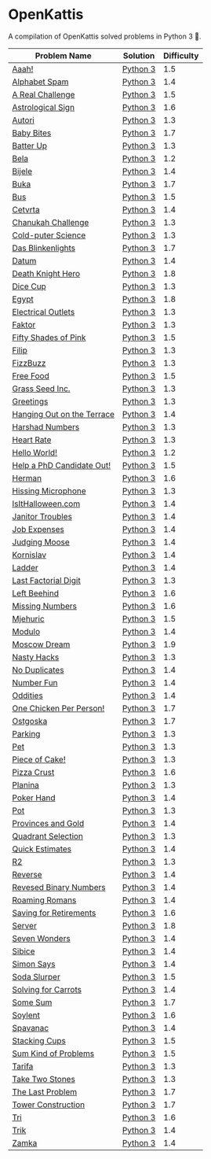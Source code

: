 # OpenKattis

A compilation of OpenKattis solved problems in Python 3 :snake:. 

| Problem Name | Solution | Difficulty |
| ------------- |--------------- |------------- |
| [Aaah!](https://open.kattis.com/problems/aaah) | [Python 3](https://github.com/CamilleSalvinien/OpenKattis/blob/main/aaah.py) | 1.5 |
| [Alphabet Spam](https://open.kattis.com/problems/alphabetspam) | [Python 3](https://github.com/CamilleSalvinien/OpenKattis/blob/main/alphabetspam.py) | 1.4 |
| [A Real Challenge](https://open.kattis.com/problems/areal) | [Python 3](https://github.com/CamilleSalvinien/OpenKattis/blob/main/areal.py) | 1.5 |
| [Astrological Sign](https://open.kattis.com/problems/astrologicalsign) | [Python 3](https://github.com/CamilleSalvinien/OpenKattis/blob/main/astrologicalsign.py) | 1.6 |
| [Autori](https://open.kattis.com/problems/autori) | [Python 3](https://github.com/CamilleSalvinien/OpenKattis/blob/main/autori.py) | 1.3 |
| [Baby Bites](https://open.kattis.com/problems/babybites) | [Python 3](https://github.com/CamilleSalvinien/OpenKattis/blob/main/babybites.py) | 1.7 |
| [Batter Up](https://open.kattis.com/problems/batterup) | [Python 3](https://github.com/CamilleSalvinien/OpenKattis/blob/main/batterup.py) | 1.3 |
| [Bela](https://open.kattis.com/problems/bela) | [Python 3](https://github.com/CamilleSalvinien/OpenKattis/blob/main/bela.py) | 1.2 |
| [Bijele](https://open.kattis.com/problems/bijele) | [Python 3](https://github.com/CamilleSalvinien/OpenKattis/blob/main/bijele.py) | 1.4 |
| [Buka](https://open.kattis.com/problems/buka) | [Python 3](https://github.com/CamilleSalvinien/OpenKattis/blob/main/buka.py) | 1.7 |
| [Bus](https://open.kattis.com/problems/bus) | [Python 3](https://github.com/CamilleSalvinien/OpenKattis/blob/main/bus.py) | 1.5 |
| [Cetvrta](https://open.kattis.com/problems/cetvrta) | [Python 3](https://github.com/CamilleSalvinien/OpenKattis/blob/main/cetvrta.py) | 1.4 |
| [Chanukah Challenge](https://open.kattis.com/problems/chanukah) | [Python 3](https://github.com/CamilleSalvinien/OpenKattis/blob/main/chanukah.py) | 1.3 |
| [Cold-puter Science](https://open.kattis.com/problems/cold) | [Python 3](https://github.com/CamilleSalvinien/OpenKattis/blob/main/coldputerscience.py) | 1.3 |
| [Das Blinkenlights](https://open.kattis.com/problems/dasblinkenlights) | [Python 3](https://github.com/CamilleSalvinien/OpenKattis/blob/main/dasblinkenlights.py) | 1.7 |
| [Datum](https://open.kattis.com/problems/datum) | [Python 3](https://github.com/CamilleSalvinien/OpenKattis/blob/main/datum.py) | 1.4 |
| [Death Knight Hero](https://open.kattis.com/problems/deathknight) | [Python 3](https://github.com/CamilleSalvinien/OpenKattis/blob/main/deathknight.py) | 1.8 |
| [Dice Cup](https://open.kattis.com/problems/dicecup) | [Python 3](https://github.com/CamilleSalvinien/OpenKattis/blob/main/dicecup.py) | 1.3 |
| [Egypt](https://open.kattis.com/problems/egypt) | [Python 3](https://github.com/CamilleSalvinien/OpenKattis/blob/main/egypt.py) | 1.8 |
| [Electrical Outlets](https://open.kattis.com/problems/electricaloutlets) | [Python 3](https://github.com/CamilleSalvinien/OpenKattis/blob/main/electricaloutlets.py) | 1.3 |
| [Faktor](https://open.kattis.com/problems/faktor) | [Python 3](https://github.com/CamilleSalvinien/OpenKattis/blob/main/faktor.py) | 1.3 |
| [Fifty Shades of Pink](https://open.kattis.com/problems/fiftyshades) | [Python 3](https://github.com/CamilleSalvinien/OpenKattis/blob/main/fiftyshades.py) | 1.5 |
| [Filip](https://open.kattis.com/problems/filip) | [Python 3](https://github.com/CamilleSalvinien/OpenKattis/blob/main/filip.py) | 1.3 |
| [FizzBuzz](https://open.kattis.com/problems/fizzbuzz) | [Python 3](https://github.com/CamilleSalvinien/OpenKattis/blob/main/fizzbuzz.py) | 1.3 |
| [Free Food](https://open.kattis.com/problems/freefood) | [Python 3](https://github.com/CamilleSalvinien/OpenKattis/blob/main/freefood.py) | 1.5 |
| [Grass Seed Inc.](https://open.kattis.com/problems/grassseed) | [Python 3](https://github.com/CamilleSalvinien/OpenKattis/blob/main/grassseed.py) | 1.3 |
| [Greetings](https://open.kattis.com/problems/greetings2) | [Python 3](https://github.com/CamilleSalvinien/OpenKattis/blob/main/greetings.py) | 1.3 |
| [Hanging Out on the Terrace](https://open.kattis.com/problems/hangingout) | [Python 3](https://github.com/CamilleSalvinien/OpenKattis/blob/main/hangingout.py) | 1.4 |
| [Harshad Numbers](https://open.kattis.com/problems/harshadnumbers) | [Python 3](https://github.com/CamilleSalvinien/OpenKattis/blob/main/harshardnumbers.py) | 1.3 |
| [Heart Rate](https://open.kattis.com/problems/heartrate) | [Python 3](https://github.com/CamilleSalvinien/OpenKattis/blob/main/heartrate.py) | 1.3 |
| [Hello World!](https://open.kattis.com/problems/hello) | [Python 3](https://github.com/CamilleSalvinien/OpenKattis/blob/main/helloworld.py) | 1.2 |
| [Help a PhD Candidate Out!](https://open.kattis.com/problems/helpaphd) | [Python 3](https://github.com/CamilleSalvinien/OpenKattis/blob/main/helpaphd.py) | 1.5 |
| [Herman](https://open.kattis.com/problems/herman) | [Python 3](https://github.com/CamilleSalvinien/OpenKattis/blob/main/herman.py) | 1.6 |
| [Hissing Microphone](https://open.kattis.com/problems/hissingmicrophone) | [Python 3](https://github.com/CamilleSalvinien/OpenKattis/blob/main/hissingmicrophone.py) | 1.3 |
| [IsItHalloween.com](https://open.kattis.com/problems/isithalloween) | [Python 3](https://github.com/CamilleSalvinien/OpenKattis/blob/main/isithalloween.py) | 1.4 |
| [Janitor Troubles](https://open.kattis.com/problems/janitortroubles) | [Python 3](https://github.com/CamilleSalvinien/OpenKattis/blob/main/janitortroubles.py) | 1.4 |
| [Job Expenses](https://open.kattis.com/problems/jobexpenses) | [Python 3](https://github.com/CamilleSalvinien/OpenKattis/blob/main/jobexpenses.py) | 1.4 |
| [Judging Moose](https://open.kattis.com/problems/judgingmoose) | [Python 3](https://github.com/CamilleSalvinien/OpenKattis/blob/main/judgingmoose.py) | 1.4 |
| [Kornislav](https://open.kattis.com/problems/kornislav) | [Python 3](https://github.com/CamilleSalvinien/OpenKattis/blob/main/kornislav.py) | 1.4 |
| [Ladder](https://open.kattis.com/problems/ladder) | [Python 3](https://github.com/CamilleSalvinien/OpenKattis/blob/main/ladder.py) | 1.4 |
| [Last Factorial Digit](https://open.kattis.com/problems/lastfactorialdigit) | [Python 3](https://github.com/CamilleSalvinien/OpenKattis/blob/main/lastfactorialdigit.py) |1.3|
| [Left Beehind](https://open.kattis.com/problems/leftbeehind) | [Python 3](https://github.com/CamilleSalvinien/OpenKattis/blob/main/leftbeehind.py) | 1.6 |
| [Missing Numbers](https://open.kattis.com/problems/missingnumbers) | [Python 3](https://github.com/CamilleSalvinien/OpenKattis/blob/main/missingnumbers.py) | 1.6 |
| [Mjehuric](https://open.kattis.com/problems/mjehuric) | [Python 3](https://github.com/CamilleSalvinien/OpenKattis/blob/main/mjehuric.py) | 1.5 |
| [Modulo](https://open.kattis.com/problems/modulo) | [Python 3](https://github.com/CamilleSalvinien/OpenKattis/blob/main/modulo.py) | 1.4 |
| [Moscow Dream](https://open.kattis.com/problems/moscowdream) | [Python 3](https://github.com/CamilleSalvinien/OpenKattis/blob/main/moscowdream.py) | 1.9 |
| [Nasty Hacks](https://open.kattis.com/problems/nastyhacks) |[Python 3](https://github.com/CamilleSalvinien/OpenKattis/blob/main/nastyhacks.py) | 1.3 |
| [No Duplicates](https://open.kattis.com/problems/nodup) | [Python 3](https://github.com/CamilleSalvinien/OpenKattis/blob/main/nodup.py) | 1.4 |
| [Number Fun](https://open.kattis.com/problems/numberfun) | [Python 3](https://github.com/CamilleSalvinien/OpenKattis/blob/main/numberfun.py) | 1.4 |
| [Oddities](https://open.kattis.com/problems/oddities) | [Python 3](https://github.com/CamilleSalvinien/OpenKattis/blob/main/oddities.py) | 1.4 |
| [One Chicken Per Person!](https://open.kattis.com/problems/onechicken) | [Python 3](https://github.com/CamilleSalvinien/OpenKattis/blob/main/onechicken.py) | 1.7 |
| [Ostgoska](https://open.kattis.com/problems/ostgotska) | [Python 3](https://github.com/CamilleSalvinien/OpenKattis/blob/main/ostgotska.py) | 1.7 |
| [Parking](https://open.kattis.com/problems/parking2) | [Python 3](https://github.com/CamilleSalvinien/OpenKattis/blob/main/parking2.py) | 1.3 |
| [Pet](https://open.kattis.com/problems/pet) | [Python 3](https://github.com/CamilleSalvinien/OpenKattis/blob/main/pet.py) | 1.3 |
| [Piece of Cake!](https://open.kattis.com/problems/pieceofcake2) | [Python 3](https://github.com/CamilleSalvinien/OpenKattis/blob/main/pieceofcake2.py) | 1.3 |
| [Pizza Crust](https://open.kattis.com/problems/pizza2) | [Python 3](https://github.com/CamilleSalvinien/OpenKattis/blob/main/pizza2.py) | 1.6 |
| [Planina](https://open.kattis.com/problems/planina) | [Python 3](https://github.com/CamilleSalvinien/OpenKattis/blob/main/planina.py) | 1.3 |
| [Poker Hand](https://open.kattis.com/problems/pokerhand) | [Python 3](https://github.com/CamilleSalvinien/OpenKattis/blob/main/pokerhand.py) | 1.4 |
| [Pot](https://open.kattis.com/problems/pot) | [Python 3](https://github.com/CamilleSalvinien/OpenKattis/blob/main/pot.py) | 1.3
| [Provinces and Gold](https://open.kattis.com/problems/provincesandgold) | [Python 3](https://github.com/CamilleSalvinien/OpenKattis/blob/main/provinceandgold.py) | 1.4 |
| [Quadrant Selection](https://open.kattis.com/problems/quadrant) | [Python 3](https://github.com/CamilleSalvinien/OpenKattis/blob/main/quadrant.py) | 1.3 |
| [Quick Estimates](https://open.kattis.com/problems/quickestimate) | [Python 3](https://github.com/CamilleSalvinien/OpenKattis/blob/main/quickestimate.py) | 1.4 |
| [R2](https://open.kattis.com/problems/r2) | [Python 3](https://github.com/CamilleSalvinien/OpenKattis/blob/main/r2.py) | 1.3 |
| [Reverse](https://open.kattis.com/problems/ofugsnuid) | [Python 3](https://github.com/CamilleSalvinien/OpenKattis/blob/main/reverse.py) | 1.4 |
| [Revesed Binary Numbers](https://open.kattis.com/problems/reversebinary) | [Python 3](https://github.com/CamilleSalvinien/OpenKattis/blob/main/reversebinary.py) | 1.4 |
| [Roaming Romans](https://open.kattis.com/problems/romans) | [Python 3](https://github.com/CamilleSalvinien/OpenKattis/blob/main/romans.py) | 1.4 |
| [Saving for Retirements](https://open.kattis.com/problems/savingforretirement) | [Python 3](https://github.com/CamilleSalvinien/OpenKattis/blob/main/savingforretirement.py) | 1.6 |
| [Server](https://open.kattis.com/problems/server) | [Python 3](https://github.com/CamilleSalvinien/OpenKattis/blob/main/server.py) | 1.8 |
| [Seven Wonders](https://open.kattis.com/problems/sevenwonders) | [Python 3](https://github.com/CamilleSalvinien/OpenKattis/blob/main/sevenwonders.py) | 1.4 |
| [Sibice](https://open.kattis.com/problems/sibice) | [Python 3](https://github.com/CamilleSalvinien/OpenKattis/blob/main/sibice.py) | 1.4 |
| [Simon Says](https://open.kattis.com/problems/simonsays) | [Python 3](https://github.com/CamilleSalvinien/OpenKattis/blob/main/simonsays.py) | 1.4 |
| [Soda Slurper](https://open.kattis.com/problems/sodaslurper) | [Python 3](https://github.com/CamilleSalvinien/OpenKattis/blob/main/sodaslurper.py) | 1.5 |
| [Solving for Carrots](https://open.kattis.com/problems/carrots) | [Python 3](https://github.com/CamilleSalvinien/OpenKattis/blob/main/carrots.py) | 1.4 |
| [Some Sum](https://open.kattis.com/problems/somesum) | [Python 3](https://github.com/CamilleSalvinien/OpenKattis/blob/main/somesum.py) | 1.7 |
| [Soylent](https://open.kattis.com/problems/soylent) | [Python 3](https://github.com/CamilleSalvinien/OpenKattis/blob/main/soylent.py) | 1.6 |
| [Spavanac](https://open.kattis.com/problems/spavanac) | [Python 3](https://github.com/CamilleSalvinien/OpenKattis/blob/main/spavanac.py) | 1.4 |
| [Stacking Cups](https://open.kattis.com/problems/cups) | [Python 3](https://github.com/CamilleSalvinien/OpenKattis/blob/main/cups.py) | 1.5 |
| [Sum Kind of Problems](https://open.kattis.com/problems/sumkindofproblem) | [Python 3](https://github.com/CamilleSalvinien/OpenKattis/blob/main/sumkindofproblems.py) | 1.5 |
| [Tarifa](https://open.kattis.com/problems/tarifa) | [Python 3](https://github.com/CamilleSalvinien/OpenKattis/blob/main/tarifa.py) | 1.3 |
| [Take Two Stones](https://open.kattis.com/problems/twostones) | [Python 3](https://github.com/CamilleSalvinien/OpenKattis/blob/main/twostones.py) | 1.3 |
| [The Last Problem](https://open.kattis.com/problems/thelastproblem) | [Python 3](https://github.com/CamilleSalvinien/OpenKattis/blob/main/thelastproblem.py) | 1.7 |
| [Tower Construction](https://open.kattis.com/problems/tornbygge) | [Python 3](https://github.com/CamilleSalvinien/OpenKattis/blob/main/tower.py) | 1.7 |
| [Tri](https://open.kattis.com/problems/tri) | [Python 3](https://github.com/CamilleSalvinien/OpenKattis/blob/main/tri.py) | 1.6 |
| [Trik](https://open.kattis.com/problems/trik) | [Python 3](https://github.com/CamilleSalvinien/OpenKattis/blob/main/trik.py) | 1.4 |
| [Zamka](https://open.kattis.com/problems/zamka) | [Python 3](https://github.com/CamilleSalvinien/OpenKattis/blob/main/zamka.py) | 1.4 |
